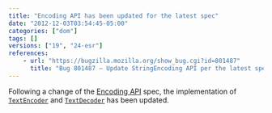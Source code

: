 ```yaml
---
title: "Encoding API has been updated for the latest spec"
date: "2012-12-03T03:54:45-05:00"
categories: ["dom"]
tags: []
versions: ["19", "24-esr"]
references:
    - url: "https://bugzilla.mozilla.org/show_bug.cgi?id=801487"
      title: "Bug 801487 – Update StringEncoding API per the latest spec and fix some bugs"
---
```

Following a change of the [Encoding API](https://encoding.spec.whatwg.org/#api) spec, the implementation of [`TextEncoder`](https://developer.mozilla.org/docs/Web/API/TextEncoder) and [`TextDecoder`](https://developer.mozilla.org/docs/Web/API/TextDecoder) has been updated.

